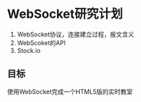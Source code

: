# WebSocket研究计划 #

1. WebSocket协议，连接建立过程，报文含义
2. WebScoket的API
3. Stock.io

##  目标 ##

使用WebSocket完成一个HTML5版的实时教室